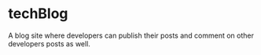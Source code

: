 # techBlog


A blog site where developers can publish their posts and comment on other developers posts as well. 
